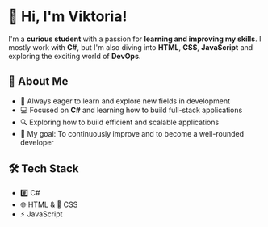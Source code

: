 # 👋 Hi, I'm Viktoria!

I'm a **curious student** with a passion for **learning and improving my skills**. 
I mostly work with **C#**, but I'm also diving into **HTML**, **CSS**, **JavaScript** and exploring the exciting world of **DevOps**.

## 🚀 About Me
- 🌱 Always eager to learn and explore new fields in development  
- 💻 Focused on **C#** and learning how to build full-stack applications  
- 🔍 Exploring how to build efficient and scalable applications    
- 🎯 My goal: To continuously improve and to become a well-rounded developer

## 🛠️ Tech Stack
- #️⃣ C#
- 🌐 HTML & 🎨 CSS
- ⚡ JavaScript
